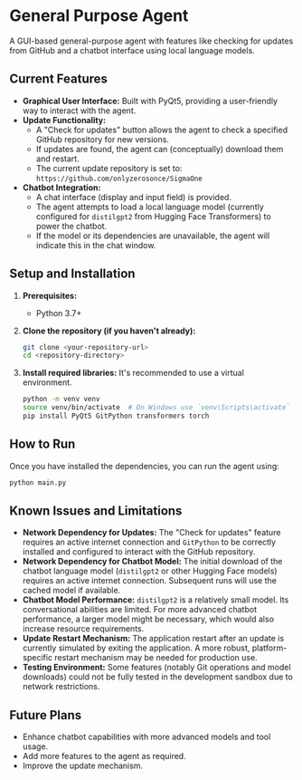 # General Purpose Agent

A GUI-based general-purpose agent with features like checking for updates from GitHub and a chatbot interface using local language models.

## Current Features

*   **Graphical User Interface:** Built with PyQt5, providing a user-friendly way to interact with the agent.
*   **Update Functionality:**
    *   A "Check for updates" button allows the agent to check a specified GitHub repository for new versions.
    *   If updates are found, the agent can (conceptually) download them and restart.
    *   The current update repository is set to: `https://github.com/onlyzerosonce/SigmaOne`
*   **Chatbot Integration:**
    *   A chat interface (display and input field) is provided.
    *   The agent attempts to load a local language model (currently configured for `distilgpt2` from Hugging Face Transformers) to power the chatbot.
    *   If the model or its dependencies are unavailable, the agent will indicate this in the chat window.

## Setup and Installation

1.  **Prerequisites:**
    *   Python 3.7+

2.  **Clone the repository (if you haven't already):**
    ```bash
    git clone <your-repository-url>
    cd <repository-directory>
    ```

3.  **Install required libraries:**
    It's recommended to use a virtual environment.
    ```bash
    python -m venv venv
    source venv/bin/activate  # On Windows use `venv\Scripts\activate`
    pip install PyQt5 GitPython transformers torch
    ```

## How to Run

Once you have installed the dependencies, you can run the agent using:

```bash
python main.py
```

## Known Issues and Limitations

*   **Network Dependency for Updates:** The "Check for updates" feature requires an active internet connection and `GitPython` to be correctly installed and configured to interact with the GitHub repository.
*   **Network Dependency for Chatbot Model:** The initial download of the chatbot language model (`distilgpt2` or other Hugging Face models) requires an active internet connection. Subsequent runs will use the cached model if available.
*   **Chatbot Model Performance:** `distilgpt2` is a relatively small model. Its conversational abilities are limited. For more advanced chatbot performance, a larger model might be necessary, which would also increase resource requirements.
*   **Update Restart Mechanism:** The application restart after an update is currently simulated by exiting the application. A more robust, platform-specific restart mechanism may be needed for production use.
*   **Testing Environment:** Some features (notably Git operations and model downloads) could not be fully tested in the development sandbox due to network restrictions.

## Future Plans

*   Enhance chatbot capabilities with more advanced models and tool usage.
*   Add more features to the agent as required.
*   Improve the update mechanism.
